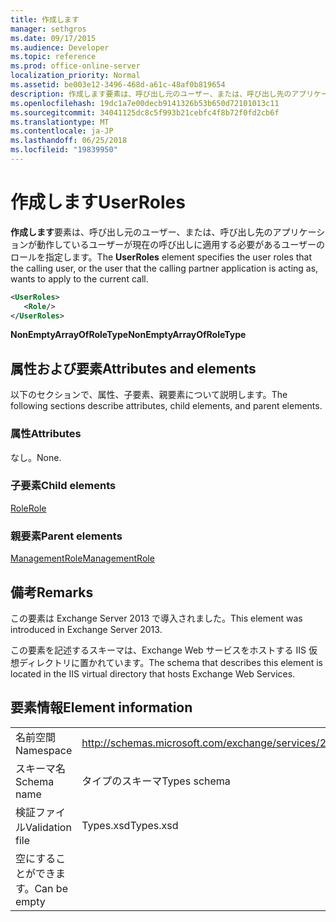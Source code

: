 ```yaml
---
title: 作成します
manager: sethgros
ms.date: 09/17/2015
ms.audience: Developer
ms.topic: reference
ms.prod: office-online-server
localization_priority: Normal
ms.assetid: be003e12-3496-468d-a61c-48af0b819654
description: 作成します要素は、呼び出し元のユーザー、または、呼び出し先のアプリケーションが動作しているユーザーが現在の呼び出しに適用する必要があるユーザーのロールを指定します。
ms.openlocfilehash: 19dc1a7e00decb9141326b53b650d72101013c11
ms.sourcegitcommit: 34041125dc8c5f993b21cebfc4f8b72f0fd2cb6f
ms.translationtype: MT
ms.contentlocale: ja-JP
ms.lasthandoff: 06/25/2018
ms.locfileid: "19839950"
---
```

# <a name="userroles"></a><span data-ttu-id="c87eb-103">作成します</span><span class="sxs-lookup"><span data-stu-id="c87eb-103">UserRoles</span></span>

<span data-ttu-id="c87eb-104">**作成します**要素は、呼び出し元のユーザー、または、呼び出し先のアプリケーションが動作しているユーザーが現在の呼び出しに適用する必要があるユーザーのロールを指定します。</span><span class="sxs-lookup"><span data-stu-id="c87eb-104">The **UserRoles** element specifies the user roles that the calling user, or the user that the calling partner application is acting as, wants to apply to the current call.</span></span> 
  
```XML
<UserRoles>
   <Role/>
</UserRoles>
```

 <span data-ttu-id="c87eb-105">**NonEmptyArrayOfRoleType**</span><span class="sxs-lookup"><span data-stu-id="c87eb-105">**NonEmptyArrayOfRoleType**</span></span>
## <a name="attributes-and-elements"></a><span data-ttu-id="c87eb-106">属性および要素</span><span class="sxs-lookup"><span data-stu-id="c87eb-106">Attributes and elements</span></span>

<span data-ttu-id="c87eb-107">以下のセクションで、属性、子要素、親要素について説明します。</span><span class="sxs-lookup"><span data-stu-id="c87eb-107">The following sections describe attributes, child elements, and parent elements.</span></span>
  
### <a name="attributes"></a><span data-ttu-id="c87eb-108">属性</span><span class="sxs-lookup"><span data-stu-id="c87eb-108">Attributes</span></span>

<span data-ttu-id="c87eb-109">なし。</span><span class="sxs-lookup"><span data-stu-id="c87eb-109">None.</span></span>
  
### <a name="child-elements"></a><span data-ttu-id="c87eb-110">子要素</span><span class="sxs-lookup"><span data-stu-id="c87eb-110">Child elements</span></span>

[<span data-ttu-id="c87eb-111">Role</span><span class="sxs-lookup"><span data-stu-id="c87eb-111">Role</span></span>](role.md)
  
### <a name="parent-elements"></a><span data-ttu-id="c87eb-112">親要素</span><span class="sxs-lookup"><span data-stu-id="c87eb-112">Parent elements</span></span>

[<span data-ttu-id="c87eb-113">ManagementRole</span><span class="sxs-lookup"><span data-stu-id="c87eb-113">ManagementRole</span></span>](managementrole.md)
  
## <a name="remarks"></a><span data-ttu-id="c87eb-114">備考</span><span class="sxs-lookup"><span data-stu-id="c87eb-114">Remarks</span></span>

<span data-ttu-id="c87eb-115">この要素は Exchange Server 2013 で導入されました。</span><span class="sxs-lookup"><span data-stu-id="c87eb-115">This element was introduced in Exchange Server 2013.</span></span>
  
<span data-ttu-id="c87eb-116">この要素を記述するスキーマは、Exchange Web サービスをホストする IIS 仮想ディレクトリに置かれています。</span><span class="sxs-lookup"><span data-stu-id="c87eb-116">The schema that describes this element is located in the IIS virtual directory that hosts Exchange Web Services.</span></span>
  
## <a name="element-information"></a><span data-ttu-id="c87eb-117">要素情報</span><span class="sxs-lookup"><span data-stu-id="c87eb-117">Element information</span></span>

|||
|:-----|:-----|
|<span data-ttu-id="c87eb-118">名前空間</span><span class="sxs-lookup"><span data-stu-id="c87eb-118">Namespace</span></span>  <br/> |http://schemas.microsoft.com/exchange/services/2006/types  <br/> |
|<span data-ttu-id="c87eb-119">スキーマ名</span><span class="sxs-lookup"><span data-stu-id="c87eb-119">Schema name</span></span>  <br/> |<span data-ttu-id="c87eb-120">タイプのスキーマ</span><span class="sxs-lookup"><span data-stu-id="c87eb-120">Types schema</span></span>  <br/> |
|<span data-ttu-id="c87eb-121">検証ファイル</span><span class="sxs-lookup"><span data-stu-id="c87eb-121">Validation file</span></span>  <br/> |<span data-ttu-id="c87eb-122">Types.xsd</span><span class="sxs-lookup"><span data-stu-id="c87eb-122">Types.xsd</span></span>  <br/> |
|<span data-ttu-id="c87eb-123">空にすることができます。</span><span class="sxs-lookup"><span data-stu-id="c87eb-123">Can be empty</span></span>  <br/> ||
   

